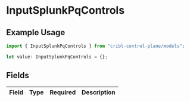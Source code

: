 # InputSplunkPqControls

## Example Usage

```typescript
import { InputSplunkPqControls } from "cribl-control-plane/models";

let value: InputSplunkPqControls = {};
```

## Fields

| Field       | Type        | Required    | Description |
| ----------- | ----------- | ----------- | ----------- |